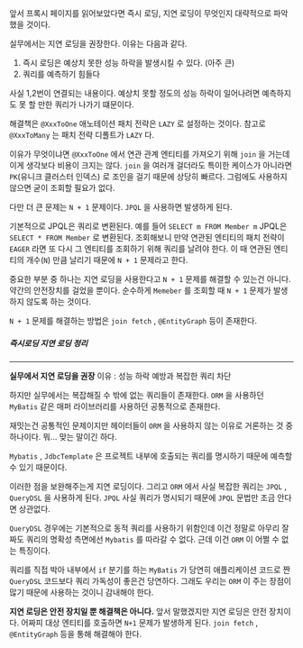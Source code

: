 
앞서 프록시 페이지를 읽어보았다면 즉시 로딩, 지연 로딩이 무엇인지 대략적으로 파악했을 것이다.

실무에서는 지연 로딩을 권장한다. 이유는 다음과 같다.

1. 즉시 로딩은 예상치 못한 성능 하락을 발생시킬 수 있다. (아주 큰)
2. 쿼리를 예측하기 힘들다

사실 1,2번이 연결되는 내용이다. 예상치 못할 정도의 성능 하락이 일어나려면 예측하지도 못 할 만한 쿼리가 나가기 떄문이다.

해결책은 `@XxxToOne` 애노테이션 패치 전략은 `LAZY` 로 설정하는 것이다. 참고로 `@XxxToMany` 는 패치 전략 디폴트가 `LAZY` 다. 

이유가 무엇이냐면 `@XxxToOne` 에서 연관 관계 엔티티를 가져오기 위해 `join` 을 거는데 이게 생각보다 비용이 크지는 않다. `join` 을 여러개 걸더라도 특이한 케이스가 아니라면  `PK`(유니크 클러스터 인덱스) 로 조인을 걸기 때문에 상당히 빠르다.  그럼에도 사용하지 않으면 굳이 조회할 필요가 없다.

다만 더 큰 문제는 `N + 1` 문제이다. `JPQL` 을 사용하면 발생하게 된다.

기본적으로 JPQL은 쿼리로 변환된다. 예를 들어 `SELECT m FROM Member m`  JPQL은 `SELECT * FROM Member`  로 변환된다. 조회해보니 만약 연관된 엔티티의 패치 전략이 `EAGER` 라면 또 다시 그 엔티티를 조회하기 위해 쿼리를 날려야 한다. 이 때 연관된 엔티티의 개수(`N`) 만큼 날리기 때문에 `N + 1` 문제라고 한다.

중요한 부분 중 하나는 지연 로딩을 사용한다고 `N + 1` 문제를 해결할 수 있는건 아니다. 약간의 안전장치를 걸었을 뿐이다. 순수하게 `Memeber` 를 조회할 때 `N + 1` 문제가 발생하지 않도록 하는 것이다.

`N + 1` 문제를 해결하는 방법은 `join fetch` ,  `@EntityGraph` 등이 존재한다.


##### 즉시로딩 지연 로딩 정리
---

**실무에서 지연 로딩을 권장**
이유 : 성능 하락 예방과 복잡한 쿼리 차단

하지만 실무에서는 복잡해질 수 밖에 없는 쿼리들이 존재한다. `ORM` 을 사용하던 `MyBatis` 같은 매퍼 라이브러리를 사용하던 공통적으로 존재한다. 

재밋는건 공통적인 문제이지만  헤이터들이 `ORM` 을 사용하지 않는 이유로 거론하는 것 중 하나이다. 뭐... 맞는 말이긴 하다.

`Mybatis` , `JdbcTemplate` 은 프로젝트 내부에 호출되는 쿼리를 명시하기 때문에 예측할 수 있기 때문이다.

이러한 점을 보완해주는게 지연 로딩이다. 그리고 `ORM` 에서 사실 복잡한 쿼리는 `JPQL` , `QueryDSL` 을 사용하게 된다. `JPQL` 사실 쿼리가 명시되기 때문에 `JPQL` 문법만 조금 안다면 상관없다.

`QueryDSL` 경우에는 기본적으로 동적 쿼리를 사용하기 위함인데 이건 정말로 아무리 잘짜도 쿼리의 명확성 측면에선 `Mybatis` 를 따라갈 수 없다. 근데 이건 `ORM` 이 어쩔 수 없는 특징이다. 

쿼리를 직접 박아 내부에서 `if` 분기를 하는 `MyBatis` 가 당연히 애플리케이션 코드로 짠 `QueryDSL` 코드보다 쿼리 가독성이 좋은건 당연하다. 그래도 우리는 `ORM` 이 주는 장점이 많기 때문에 사용하는 것이니 감내해야 한다.

**지연 로딩은 안전 장치일 뿐 해결책은 아니다.**
앞서 말했겠지만 지연 로딩은 안전 장치이다. 어짜피 대상 엔티티를 호출하면 `N+1` 문제가 발생하게 된다. `join fetch` , `@EntityGraph` 등을 통해 해결해야 한다.








